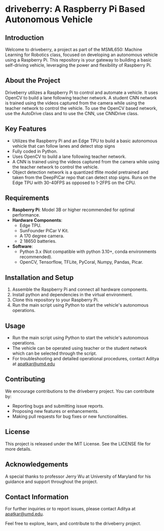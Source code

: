 # driveberry: A Raspberry Pi Based Autonomous Vehicle

## Introduction

Welcome to driveberry, a project as part of the MSML650: Machine Learning for Robotics class, focused on developing an autonomous vehicle using a Raspberry Pi. This repository is your gateway to building a basic self-driving vehicle, leveraging the power and flexibility of Raspberry Pi.

## About the Project

Driveberry utilizes a Raspberry Pi to control and automate a vehicle. It uses OpenCV to build a lane following teacher network. A student CNN network is trained using the videos captured from the camera while using the teacher network to control the vehicle. To use the OpenCV based network, use the AutoDrive class and to use the CNN, use CNNDrive class.

## Key Features

- Utilizes the Raspberry Pi and an Edge TPU to build a basic autonomous vehicle that can follow lanes and detect stop signs
- Fully coded in Python.
- Uses OpenCV to build a lane following teacher network.
- A CNN is trained using the videos captured from the camera while using the teacher network to control the vehicle.
- Object detection network is a quantized tflite model pretrained and taken from the DeepPiCar repo that can detect stop signs. Runs on the Edge TPU with 30-40FPS as opposed to 1-2FPS on the CPU.

## Requirements

- **Raspberry Pi**: Model 3B or higher recommended for optimal performance.
- **Hardware Components**:
  - Edge TPU.
  - SunFounder PiCar V Kit.
  - A 170 degree camera.
  - 2 18650 batteries.
- **Software**:
  - Python 3.x (Not compatible with python 3.10+, conda environments recommended).
  - OpenCV, Tensorflow, TFLite, PyCoral, Numpy, Pandas, Picar.

## Installation and Setup

1. Assemble the Raspberry Pi and connect all hardware components.
2. Install python and dependencies in the virtual environment.
3. Clone this repository to your Raspberry Pi.
4. Run the main script using Python to start the vehicle's autonomous operations.

## Usage

- Run the main script using Python to start the vehicle's autonomous operations.
- The vehicle can be operated using teacher or the student network which can be selected through the script.
- For troubleshooting and detailed operational procedures, contact Aditya at apatkar@umd.edu

## Contributing

We encourage contributions to the driveberry project. You can contribute by:

- Reporting bugs and submitting issue reports.
- Proposing new features or enhancements.
- Making pull requests for bug fixes or new functionalities.

## License

This project is released under the MIT License. See the LICENSE file for more details.

## Acknowledgements

A special thanks to professor Jerry Wu at University of Maryland for his guidance and support throughout the project.

## Contact Information

For further inquiries or to report issues, please contact Aditya at apatkar@umd.edu.

Feel free to explore, learn, and contribute to the driveberry project.
